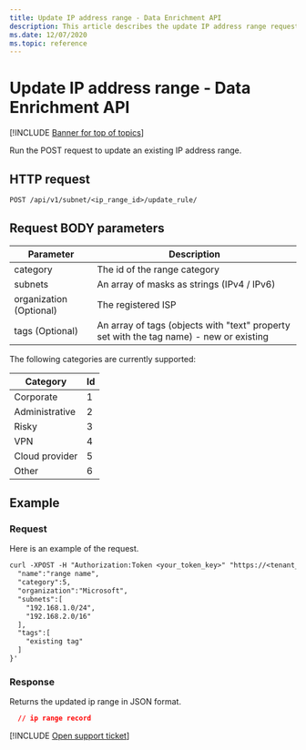 ```yaml
---
title: Update IP address range - Data Enrichment API
description: This article describes the update IP address range request in Cloud App Security's Data Enrichment API.
ms.date: 12/07/2020
ms.topic: reference
---
```

# Update IP address range - Data Enrichment API

[!INCLUDE [Banner for top of topics](includes/banner.md)]

Run the POST request to update an existing IP address range.

## HTTP request

```rest
POST /api/v1/subnet/<ip_range_id>/update_rule/
```

## Request BODY parameters

| Parameter | Description |
| --- | --- |
| category | The id of the range category |
| subnets | An array of masks as strings (IPv4 / IPv6) |
| organization (Optional) | The registered ISP |
| tags (Optional) | An array of tags (objects with "text" property set with the tag name) - new or existing |

The following categories are currently supported:

| Category | Id |
| --- | -- |
| Corporate | 1 |
| Administrative | 2 |
| Risky | 3 |
| VPN | 4 |
| Cloud provider | 5 |
| Other | 6 |

## Example

### Request

Here is an example of the request.

```rest
curl -XPOST -H "Authorization:Token <your_token_key>" "https://<tenant_id>.<tenant_region>.contoso.com/api/v1/subnet/<ip_range_id>/create_rule/" -d '{
  "name":"range name",
  "category":5,
  "organization":"Microsoft",
  "subnets":[
    "192.168.1.0/24",
    "192.168.2.0/16"
  ],
  "tags":[
    "existing tag"
  ]
}'
```

### Response

Returns the updated ip range in JSON format.

```json
  // ip range record
```

[!INCLUDE [Open support ticket](includes/support.md)]
